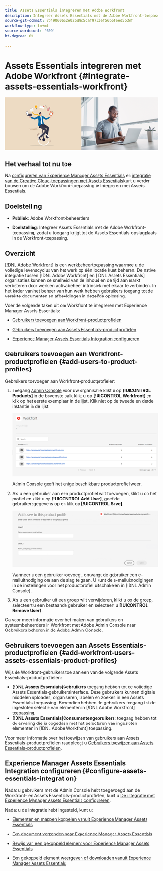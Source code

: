 ```yaml
---
title: Assets Essentials integreren met Adobe Workfront
description: Integreer Assets Essentials met de Adobe Workfront-toepassing, zodat u toegang krijgt tot de Assets Essentials-opslagplaats in de Workfront-toepassing.
source-git-commit: 7d49060ba2e02bd9c5caf9753ef56b5feed5b3df
workflow-type: tm+mt
source-wordcount: '609'
ht-degree: 0%

---
```



# Assets Essentials integreren met Adobe Workfront {#integrate-assets-essentials-workfront}

![Voorkeur voor schakelen tussen donker en licht thema](assets/cce-workfront.png)

## Het verhaal tot nu toe

Na [configureren van Experience Manager Assets Essentials](adminster-aem-assets-essentials.md) en [integratie van de Creative Cloud-toepassingen met Assets Essentials](integrate-assets-essentials-creative-cloud.md)kunt u verder bouwen om de Adobe Workfront-toepassing te integreren met Assets Essentials.

## Doelstelling

* **Publiek**: Adobe Workfront-beheerders

* **Doelstelling**: Integreer Assets Essentials met de Adobe Workfront-toepassing, zodat u toegang krijgt tot de Assets Essentials-opslagplaats in de Workfront-toepassing.

## Overzicht

[[!DNL Adobe Workfront]](https://www.workfront.com/) is een werkbeheertoepassing waarmee u de volledige levenscyclus van het werk op één locatie kunt beheren. De native integratie tussen [!DNL Adobe Workfront] en [!DNL Assets Essentials] organisaties kunnen de snelheid van de inhoud en de tijd aan markt verbeteren door werk en activabeheer intrinsiek met elkaar te verbinden. In het kader van het beheer van hun werk hebben gebruikers toegang tot de vereiste documenten en afbeeldingen in dezelfde oplossing.

Voer de volgende taken uit om Workfront te integreren met Experience Manager Assets Essentials:

* [Gebruikers toevoegen aan Workfront-productprofielen](#add-users-to-product-profiles)

* [Gebruikers toevoegen aan Assets Essentials-productprofielen](#add-workfront-users-assets-essentials-product-profiles)

* [Experience Manager Assets Essentials Integration configureren](#configure-assets-essentials-integration)

## Gebruikers toevoegen aan Workfront-productprofielen {#add-users-to-product-profiles}

Gebruikers toevoegen aan Workfront-productprofielen:

1. Toegang [Admin Console](https://adminconsole.adobe.com) voor uw organisatie klikt u op **[!UICONTROL Products]** in de bovenste balk klikt u op **[!UICONTROL Workfront]** en klik op het eerste exemplaar in de lijst. Klik niet op de tweede en derde instantie in de lijst.

   ![Beheerprofiel Admin Console](assets/workfront-instances.png)

   Admin Console geeft het enige beschikbare productprofiel weer.

1. Als u een gebruiker aan een productprofiel wilt toevoegen, klikt u op het profiel en klikt u op **[!UICONTROL Add User]**, geef de gebruikersgegevens op en klik op **[!UICONTROL Save]**.

   ![Beheerdersprofiel voor gebruikers toevoegen](assets/add-users-workfront.png)

   Wanneer u een gebruiker toevoegt, ontvangt de gebruiker een e-mailuitnodiging om aan de slag te gaan. U kunt de e-mailuitnodigingen in de instellingen voor het productprofiel uitschakelen in [!DNL Admin Console].

1. Als u een gebruiker uit een groep wilt verwijderen, klikt u op de groep, selecteert u een bestaande gebruiker en selecteert u **[!UICONTROL Remove User]**.

Ga voor meer informatie over het maken van gebruikers en systeembeheerders in Workfront met Adobe Admin Console naar [Gebruikers beheren in de Adobe Admin Console](https://one.workfront.com/s/document-item?bundleId=the-new-workfront-experience&amp;topicId=Content%2FAdministration_and_Setup%2FAdd_users%2FCreate_and_manage_users%2Fadmin-console.htm&amp;_LANG=enus).

## Gebruikers toevoegen aan Assets Essentials-productprofielen {#add-workfront-users-assets-essentials-product-profiles}

Wijs de Workfront-gebruikers toe aan een van de volgende Assets Essentials-productprofielen:

* **[!DNL Assets Essentials]Gebruikers** toegang hebben tot de volledige Assets Essentials-gebruikersinterface. Deze gebruikers kunnen digitale middelen uploaden, organiseren, labelen en zoeken in een Assets Essentials-toepassing. Bovendien hebben de gebruikers toegang tot de ingesloten selectie van elementen in [!DNL Adobe Workfront] toepassing.
* **[!DNL Assets Essentials]Consumentengebruikers**: toegang hebben tot de ervaring die is opgedaan met het selecteren van ingesloten elementen in [!DNL Adobe Workfront] toepassing.

Voor meer informatie over het toewijzen van gebruikers aan Assets Essentials-productprofielen raadpleegt u [Gebruikers toewijzen aan Assets Essentials-productprofielen](adminster-aem-assets-essentials.md#add-users-to-product-profiles).

## Experience Manager Assets Essentials Integration configureren {#configure-assets-essentials-integration}

Nadat u gebruikers met de Admin Console hebt toegevoegd aan de Workfront- en Assets Essentials-productprofielen, kunt u [De integratie met Experience Manager Assets Essentials configureren](https://one.workfront.com/s/document-item?bundleId=the-new-workfront-experience&amp;topicId=Content%2FDocuments%2FAdobe_Workfront_for_Experience_Manager_Assets_Essentials%2F_workfront-for-aem-asset-essentials.htm).

Nadat u de integratie hebt ingesteld, kunt u:

* [Elementen en mappen koppelen vanuit Experience Manager Assets Essentials](https://one.workfront.com/s/document-item?bundleId=the-new-workfront-experience&amp;topicId=Content%2FDocuments%2FAdobe_Workfront_for_Experience_Manager_Assets_Essentials%2Flink-to-aem.htm&amp;_LANG=enus)

* [Een document verzenden naar Experience Manager Assets Essentials](https://one.workfront.com/s/document-item?bundleId=the-new-workfront-experience&amp;topicId=Content%2FDocuments%2FAdobe_Workfront_for_Experience_Manager_Assets_Essentials%2Fsend-to-aem.htm&amp;_LANG=enus)

* [Bewijs van een gekoppeld element voor Experience Manager Assets Essentials](https://one.workfront.com/s/document-item?bundleId=the-new-workfront-experience&amp;topicId=Content%2FDocuments%2FAdobe_Workfront_for_Experience_Manager_Assets_Essentials%2Fproof-linked-asset-aem.htm)

* [Een gekoppeld element weergeven of downloaden vanuit Experience Manager Assets Essentials](https://one.workfront.com/s/document-item?bundleId=the-new-workfront-experience&amp;topicId=Content%2FDocuments%2FAdobe_Workfront_for_Experience_Manager_Assets_Essentials%2Fview-download-asset.htm)
